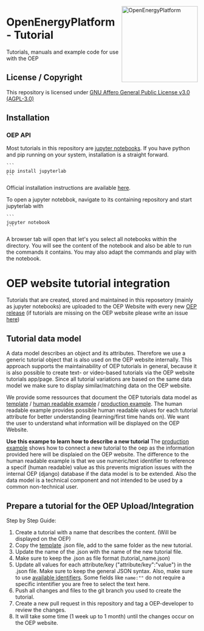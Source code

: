 <a href="http://oep.iks.cs.ovgu.de/"><img align="right" width="200" height="200" src="https://avatars2.githubusercontent.com/u/37101913?s=400&u=9b593cfdb6048a05ea6e72d333169a65e7c922be&v=4" alt="OpenEnergyPlatform"></a>

# OpenEnergyPlatform - Tutorial

Tutorials, manuals and example code for use with the OEP

## License / Copyright

This repository is licensed under [GNU Affero General Public License v3.0 (AGPL-3.0)](https://www.gnu.org/licenses/agpl-3.0.en.html)

## Installation

### OEP API

Most tutorials in this repository are [jupyter notebooks](https://jupyter.org/). If you have python and pip running on your system, installation is a straight forward.

    ```
    pip install jupyterlab
    ```
Official installation instructions are available [here](https://jupyterlab.readthedocs.io/en/stable/getting_started/installation.html#pip).

To open a jupyter notebbok, navigate to its containing repository and start jupyterlab with

    ```
    jupyter notebook
    ```

A browser tab will open that let's you select all notebooks within the directory. You will see the content of the notebook and also be able to run the commands it contains. You may also adapt the commands and play with the notebook.

# OEP website tutorial integration

Tutorials that are created, stored and maintained in this reposetory (mainly as jupyter notebooks) are uploaded to the OEP Website with
every new [OEP release](https://github.com/OpenEnergyPlatform/oeplatform/blob/develop/RELEASE_PROCEDURE.md#release-cycle) (if tutorials are missing on the OEP website please write an issue [here](https://github.com/OpenEnergyPlatform/oeplatform/issues/new))

## Tutorial data model

A data model describes an object and its attributes. Therefore we use a generic tutorial object that is also used on the OEP website internally. This approach supports the maintainability of OEP tutorials in general, because it is also possible to create text- or video-based tutorials via the OEP website tutorials app/page. Since all tutorial variations are based on the same data model we make sure to display similar/matching data on the OEP website. 

We provide some ressources that document the OEP tutorials data model as [template](template/tutorial_metadata_oep_example.json) / [human readable example](template/tutorial_metadata_human_readable_names_example.json) / [production example](template/tutorial_metadata_oep_example.json). The human readable example provides possible human readable values for each tutorial attribute for better understanding (learning/first time hands on). We want the user to understand what information will be displayed on the OEP Website. 

**Use this exampe to learn how to describe a new tutorial**
The [production example](template/tutorial_metadata_oep_example.json) shows how to connect a new tutorial to the oep as the information provided here will be displaied on the OEP website. The difference to the human readable example is that we use numeric/text identifier to reference a specif (human readable) value as this prevents migration issues with the internal OEP (django) database if the data model is to be extended. Also the data model is a technical component and not intended to be used by a common non-technical user. 

## Prepare a tutorial for the OEP Upload/Integration

Step by Step Guide:
1. Create a tutorial with a name that describes the content. (Will be displayed on the OEP)
2. Copy the [template](template/tutorial_metadata_template.json) .json file, add to the same folder as the new tutorial.
3. Update the name of the .json with the name of the new tutorial file. 
4. Make sure to keep the .json as file format (tutorial_name.json)
5. Update all values for each attribute/key ("attribute/key":"value") in the .json file. Make sure to keep the general JSON syntax. Also, make sure to use [available identifiers](template/tutorial_metadata_oep_example.json). Some fields like `name:""` do not require a specific intentifier you are free to select the text here. 
6. Push all changes and files to the git branch you used to create the tutorial.
7. Create a new pull request in this repository and tag a OEP-developer to review the changes.
8. It will take some time (1 week up to 1 month) until the changes occur on the OEP website.